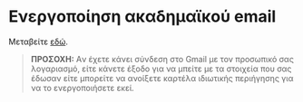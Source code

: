 # Ενεργοποίηση ακαδημαϊκού email

Μεταβείτε [εδώ](https://myaccount.google.com/?pli=1&nlr=1).

> **ΠΡΟΣΟΧΗ:** Aν έχετε κάνει σύνδεση στο Gmail με τον προσωπικό σας λογαριασμό, είτε κάνετε έξοδο για να μπείτε με τα στοιχεία που σας έδωσαν είτε μπορείτε να ανοίξετε καρτέλα ιδιωτικής περιήγησης για να το ενεργοποιήσετε εκεί.
